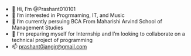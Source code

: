- 👋 Hi, I’m @Prashant010101
- 👀 I’m interested in Progrmaming, IT, and Music
- 🌱 I’m currently persuing BCA From Maharishi Arvind School of Management Studies
- 💞️ I'm preparing myself for Internship and I’m looking to collaborate on a technical project of programming 
- 📫 prashant0jangir@gmail.com

<!---
Prashant010101/Prashant010101 is a ✨ special ✨ repository because its `README.md` (this file) appears on your GitHub profile.
You can click the Preview link to take a look at your changes.
--->
